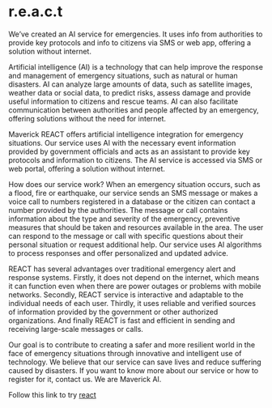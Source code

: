 # r.e.a.c.t
We’ve created an AI service for emergencies. It uses info from authorities to provide key protocols and info to citizens via SMS or web app, offering a solution without internet.

Artificial intelligence (AI) is a technology that can help improve the response and management of emergency situations, such as natural or human disasters. AI can analyze large amounts of data, such as satellite images, weather data or social data, to predict risks, assess damage and provide useful information to citizens and rescue teams. AI can also facilitate communication between authorities and people affected by an emergency, offering solutions without the need for internet.

Maverick REACT offers artificial intelligence integration for emergency situations. Our service uses AI with the necessary event information provided by government officials and acts as an assistant to provide key protocols and information to citizens. The AI service is accessed via SMS or web portal, offering a solution without internet.

How does our service work? When an emergency situation occurs, such as a flood, fire or earthquake, our service sends an SMS message or makes a voice call to numbers registered in a database or the citizen can contact a number provided by the authorities. The message or call contains information about the type and severity of the emergency, preventive measures that should be taken and resources available in the area. The user can respond to the message or call with specific questions about their personal situation or request additional help. Our service uses AI algorithms to process responses and offer personalized and updated advice.

REACT has several advantages over traditional emergency alert and response systems. Firstly, it does not depend on the internet, which means it can function even when there are power outages or problems with mobile networks. Secondly, REACT service is interactive and adaptable to the individual needs of each user. Thirdly, it uses reliable and verified sources of information provided by the government or other authorized organizations. And finally REACT is fast and efficient in sending and receiving large-scale messages or calls.

Our goal is to contribute to creating a safer and more resilient world in the face of emergency situations through innovative and intelligent use of technology. We believe that our service can save lives and reduce suffering caused by disasters. If you want to know more about our service or how to register for it, contact us. We are Maverick AI.

Follow this link to try [react](https://replit.com/@Incarceron/REACT-grounded-QnA?v=1)
